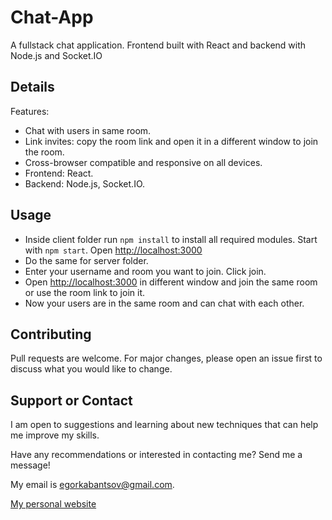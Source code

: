 # Chat-App
 A fullstack chat application. Frontend built with React and backend with Node.js and Socket.IO

## Details
Features:
* Chat with users in same room.
* Link invites: copy the room link and open it in a different window to join the room.
* Cross-browser compatible and responsive on all devices.
* Frontend: React.
* Backend: Node.js, Socket.IO.

## Usage
* Inside client folder run `npm install` to install all required modules. Start with `npm start`. Open [http://localhost:3000](http://localhost:3000)
* Do the same for server folder.
* Enter your username and room you want to join. Click join.
* Open [http://localhost:3000](http://localhost:3000) in different window and join the same room or use the room link to join it.
* Now your users are in the same room and can chat with each other.

## Contributing
Pull requests are welcome. For major changes, please open an issue first to discuss what you would like to change.

## Support or Contact
I am open to suggestions and learning about new techniques that can help me improve my skills.

Have any recommendations or interested in contacting me? Send me a message! 

My email is egorkabantsov@gmail.com.

[My personal website](https://egorkabantsov.netlify.app/)
